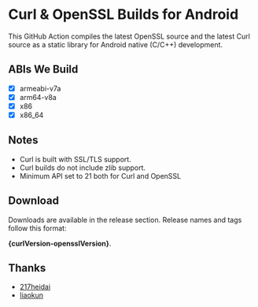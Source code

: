 # Curl & OpenSSL Builds for Android
This GitHub Action compiles the latest OpenSSL source and the latest Curl source as a static library for Android native (C/C++) development.

## ABIs We Build
* [x] armeabi-v7a
* [x] arm64-v8a
* [x] x86
* [x] x86_64

## Notes
* Curl is built with SSL/TLS support.
* Curl builds do not include zlib support.
* Minimum API set to 21 both for Curl and OpenSSL

## Download
Downloads are available in the release section. Release names and tags follow this format:

<b>{curlVersion-opensslVersion}</b>.

## Thanks
* [217heidai](https://github.com/217heidai/openssl_for_android)
* [liaokun](https://zhuanlan.zhihu.com/p/614298413?utm_id=0)